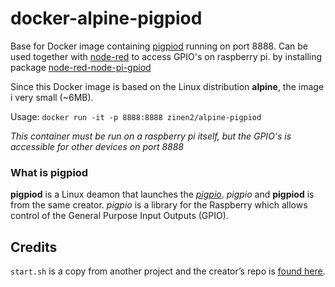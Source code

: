 # docker-alpine-pigpiod
Base for Docker image containing [pigpiod](http://abyz.me.uk/rpi/pigpio/pigpiod.html) running on port 8888. 
Can be used together with [node-red](https://nodered.org/) to access GPIO's on raspberry pi. by installing package [node-red-node-pi-gpiod](https://flows.nodered.org/node/node-red-node-pi-gpiod)

Since this Docker image is based on the Linux distribution **alpine**, the image i very small (~6MB).

Usage: `docker run -it -p 8888:8888 zinen2/alpine-pigpiod`

*This container must be run on a raspberry pi itself, but the GPIO's is accessible for other devices on port 8888*

### What is pigpiod
**pigpiod** is a Linux deamon that launches the *[pigpio](http://abyz.me.uk/rpi/pigpio/index.html)*. *pigpio* and **pigpiod** is from the same creator.
*pigpio* is a library for the Raspberry which allows control of the General Purpose Input Outputs (GPIO).

## Credits
`start.sh` is a copy from another project and the creator’s repo is [found here](https://github.com/janvda/balena-node-red).
